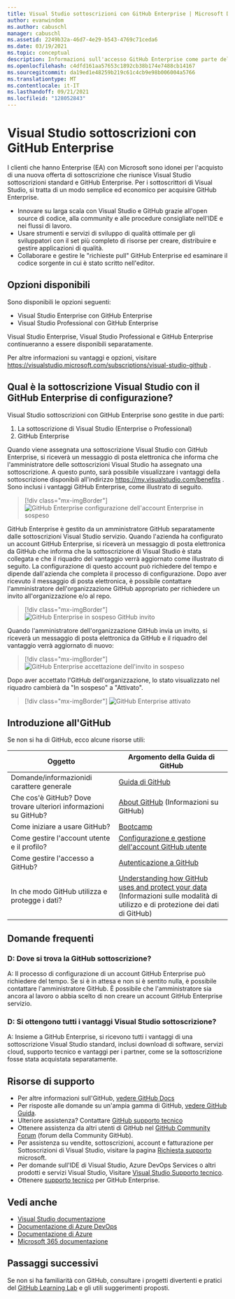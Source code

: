 ```yaml
---
title: Visual Studio sottoscrizioni con GitHub Enterprise | Microsoft Docs
author: evanwindom
ms.author: cabuschl
manager: cabuschl
ms.assetid: 2249b32a-46d7-4e29-b543-4769c71ceda6
ms.date: 03/19/2021
ms.topic: conceptual
description: Informazioni sull'accesso GitHub Enterprise come parte delle sottoscrizioni Visual Studio
ms.openlocfilehash: c4dfd161aa57653c1892cb38b174e7488cb14167
ms.sourcegitcommit: da19ed1e48259b219c61c4cb9e98b006004a5766
ms.translationtype: MT
ms.contentlocale: it-IT
ms.lasthandoff: 09/21/2021
ms.locfileid: "128052843"
---
```

# <a name="visual-studio-subscriptions-with-github-enterprise"></a>Visual Studio sottoscrizioni con GitHub Enterprise 

I clienti che hanno Enterprise (EA) con Microsoft sono idonei per l'acquisto di una nuova offerta di sottoscrizione che riunisce Visual Studio sottoscrizioni standard e GitHub Enterprise. Per i sottoscrittori di Visual Studio, si tratta di un modo semplice ed economico per acquisire GitHub Enterprise. 

- Innovare su larga scala con Visual Studio e GitHub grazie all'open source di codice, alla community e alle procedure consigliate nell'IDE e nei flussi di lavoro.
- Usare strumenti e servizi di sviluppo di qualità ottimale per gli sviluppatori con il set più completo di risorse per creare, distribuire e gestire applicazioni di qualità. 
- Collaborare e gestire le "richieste pull" GitHub Enterprise ed esaminare il codice sorgente in cui è stato scritto nell'editor. 

## <a name="whats-available"></a>Opzioni disponibili 

Sono disponibili le opzioni seguenti:

- Visual Studio Enterprise con GitHub Enterprise
- Visual Studio Professional con GitHub Enterprise

Visual Studio Enterprise, Visual Studio Professional e GitHub Enterprise continueranno a essere disponibili separatamente. 

Per altre informazioni su vantaggi e opzioni, visitare <https://visualstudio.microsoft.com/subscriptions/visual-studio-github> . 

## <a name="what-is-the-visual-studio-subscription-with-github-enterprise-setup-process"></a>Qual è la sottoscrizione Visual Studio con il GitHub Enterprise di configurazione?

Visual Studio sottoscrizioni con GitHub Enterprise sono gestite in due parti:
1. La sottoscrizione di Visual Studio (Enterprise o Professional)
2. GitHub Enterprise 

Quando viene assegnata una sottoscrizione Visual Studio con GitHub Enterprise, si riceverà un messaggio di posta elettronica che informa che l'amministratore delle sottoscrizioni Visual Studio ha assegnato una sottoscrizione.  A questo punto, sarà possibile visualizzare i vantaggi della sottoscrizione disponibili all'indirizzo <https://my.visualstudio.com/benefits> .  Sono inclusi i vantaggi GitHub Enterprise, come illustrato di seguito.

   > [!div class="mx-imgBorder"]
   > ![GitHub Enterprise configurazione dell'account Enterprise in sospeso](_img/access-github/pending-account-setup.png "L'organizzazione deve prima configurare un account Enterprise aziendale.")  

GitHub Enterprise è gestito da un amministratore GitHub separatamente dalle sottoscrizioni Visual Studio servizio.  Quando l'azienda ha configurato un account GitHub Enterprise, si riceverà un messaggio di posta elettronica da GitHub che informa che la sottoscrizione di Visual Studio è stata collegata e che il riquadro del vantaggio verrà aggiornato come illustrato di seguito.  La configurazione di questo account può richiedere del tempo e dipende dall'azienda che completa il processo di configurazione. Dopo aver ricevuto il messaggio di posta elettronica, è possibile contattare l'amministratore dell'organizzazione GitHub appropriato per richiedere un invito all'organizzazione e/o al repo.  

   > [!div class="mx-imgBorder"]
   > ![GitHub Enterprise in sospeso GitHub invito](_img/access-github/pending-invite.png "Contattare l'amministratore GitHub per richiedere l'invito a un'GitHub lavoro.")  

Quando l'amministratore dell'organizzazione GitHub invia un invito, si riceverà un messaggio di posta elettronica da GitHub e il riquadro del vantaggio verrà aggiornato di nuovo:

   > [!div class="mx-imgBorder"]
   > ![GitHub Enterprise accettazione dell'invito in sospeso](_img/access-github/pending-acceptance.png "Accettare l'invito ricevuto nel messaggio di posta elettronica da GitHub")  

Dopo aver accettato l'GitHub dell'organizzazione, lo stato visualizzato nel riquadro cambierà da "In sospeso" a "Attivato".

   > [!div class="mx-imgBorder"]
   > ![GitHub Enterprise attivato](_img/access-github/activated.png "Dopo l'accettazione dell'invito, il riquadro indicherà che la sottoscrizione è stata attivata.")  

## <a name="get-started-with-github"></a>Introduzione all'GitHub

Se non si ha di GitHub, ecco alcune risorse utili:

| Oggetto                                  | Argomento della Guida di GitHub                                     |
|------------------------------------------|-------------------------------------------------------|
| Domande/informazionidi carattere generale          | [Guida di GitHub](https://help.github.com)             |
| Che cos'è GitHub?  Dove trovare ulteriori informazioni su GitHub?  | [About GitHub](https://help.github.com/categories/about-github) (Informazioni su GitHub)                                       |
| Come iniziare a usare GitHub?     | [Bootcamp](https://help.github.com/categories/bootcamp)                                              |
| Come gestire l'account utente e il profilo?       | [Configurazione e gestione dell'account GitHub utente](https://help.github.com/categories/setting-up-and-managing-your-github-user-account)    |
| Come gestire l'accesso a GitHub?   | [Autenticazione a GitHub](https://help.github.com/categories/authenticating-to-github)                           |
| In che modo GitHub utilizza e protegge i dati? | [Understanding how   GitHub uses and protect your data](https://help.github.com/categories/understanding-how-github-uses-and-protects-your-data) (Informazioni sulle modalità di utilizzo e di protezione dei dati di GitHub)|

## <a name="frequently-asked-questions"></a>Domande frequenti

### <a name="q--where-is-my-github-subscription"></a>D: Dove si trova la GitHub sottoscrizione?
A: Il processo di configurazione di un account GitHub Enterprise può richiedere del tempo.  Se si è in attesa e non si è sentito nulla, è possibile contattare l'amministratore GitHub.  È possibile che l'amministratore sia ancora al lavoro o abbia scelto di non creare un account GitHub Enterprise servizio. 

### <a name="q-do-i-get-the-full-visual-studio-subscription-benefits"></a>D: Si ottengono tutti i vantaggi Visual Studio sottoscrizione?
A: Insieme a GitHub Enterprise, si ricevono tutti i vantaggi di una sottoscrizione Visual Studio standard, inclusi download di software, servizi cloud, supporto tecnico e vantaggi per i partner, come se la sottoscrizione fosse stata acquistata separatamente.

## <a name="support-resources"></a>Risorse di supporto
- Per altre informazioni sull'GitHub, [vedere GitHub Docs](https://docs.github.com/github/setting-up-and-managing-your-enterprise-account/managing-licenses-for-the-github-enterprise-and-visual-studio-bundle)
- Per risposte alle domande su un'ampia gamma di GitHub, [vedere GitHub Guida](https://help.github.com).
- Ulteriore assistenza?  Contattare [GitHub supporto tecnico](https://support.github.com/)
- Ottenere assistenza da altri utenti di GitHub nel [GitHub Community Forum](https://github.community/) (forum della Community GitHub).
- Per assistenza su vendite, sottoscrizioni, account e fatturazione per Sottoscrizioni di Visual Studio, visitare la pagina [Richiesta supporto](https://aka.ms/vssubscriberhelp) microsoft.
- Per domande sull'IDE di Visual Studio, Azure DevOps Services o altri prodotti e servizi Visual Studio,  Visitare [Visual Studio Supporto tecnico](https://visualstudio.microsoft.com/support/).
- Ottenere [supporto tecnico](https://support.microsoft.com/en-us/supportforbusiness/productselection?sapId=b77fe80f-5417-80bd-4b2a-275cf0018c24) per GitHub Enterprise.   

## <a name="see-also"></a>Vedi anche
- [Visual Studio documentazione](https://docs.microsoft.com/visualstudio/)
- [Documentazione di Azure DevOps](https://docs.microsoft.com/azure/devops/)
- [Documentazione di Azure](https://docs.microsoft.com/azure/)
- [Microsoft 365 documentazione](https://docs.microsoft.com/microsoft-365/)

## <a name="next-steps"></a>Passaggi successivi
Se non si ha familiarità con GitHub, consultare i progetti divertenti e pratici del [GitHub Learning Lab](https://lab.github.com/) e gli utili suggerimenti proposti.

